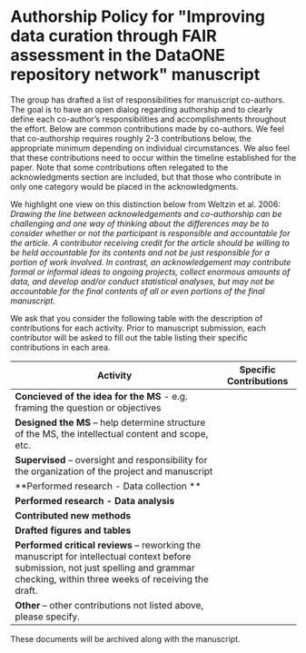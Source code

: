 # Authorship Policy for "Improving data curation through FAIR assessment in the DataONE repository network" manuscript

The group has drafted a list of responsibilities for manuscript co-authors. The goal is to have an open dialog regarding authorship and to clearly define each co-author’s responsibilities and accomplishments throughout the effort.  Below are common contributions made by co-authors. We feel that co-authorship requires roughly 2-3 contributions below, the appropriate minimum depending on individual circumstances. We also feel that these contributions need to occur within the timeline established for the paper. Note that some contributions often relegated to the acknowledgments section are included, but that those who contribute in only one category would be placed in the acknowledgments.

We highlight one view on this distinction below from Weltzin et al. 2006: *Drawing the line between acknowledgements and co-authorship can be challenging and one way of thinking about the differences may be to consider whether or not the participant is responsible and accountable for the article. A contributor receiving credit for the article should be willing to be held accountable for its contents and not be just responsible for a portion of work involved. In contrast, an acknowledgement may contribute formal or informal ideas to ongoing projects, collect enormous amounts of data, and develop and/or conduct statistical analyses, but may not be accountable for the final contents of all or even portions of the final manuscript.*

We ask that you consider the following table with the description of contributions for each activity. Prior to manuscript submission, each contributor will be asked to fill out the table
listing their specific contributions in each area.

| Activity | Specific Contributions|
|----------|-----------------------|
| **Concieved of the idea for the MS** - e.g. framing the question or objectives| |
| **Designed the MS** – help determine structure of the MS, the intellectual content and scope, etc.| |
|**Supervised** – oversight and responsibility for the organization of the project and manuscript| |
|**Performed research - Data collection **| |
|**Performed research - Data analysis** | |
| **Contributed new methods**| |
|**Drafted figures and tables**| |
|**Performed critical reviews** – reworking the manuscript for intellectual context before submission, not just spelling and grammar checking, within three weeks of receiving the draft. | |
|**Other** – other contributions not listed above, please specify.||



These documents will be archived along with the manuscript.

